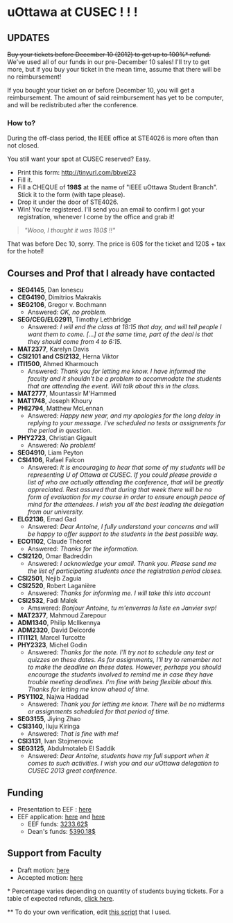 # uOttawa at CUSEC ! ! !

## UPDATES

<del>Buy your tickets before December 10 (2012) to get up to 100%* refund.</del>
We've used all of our funds in our pre-December 10 sales!  I'll try to get more, 
but if you buy your ticket in the mean time, assume that there will be no reimbursement!

If you bought your ticket on or before December 10, you will get a reimbursement.  The amount
of said reimbursement has yet to be computer, and will be redistributed after the conference.

### How to?
During the off-class period, the IEEE office at STE4026 is more often than not closed. 

You still want your spot at CUSEC reserved? Easy.

* Print this form:
http://tinyurl.com/bbvel23
* Fill it.
* Fill a CHEQUE of __198$__ at the name of "IEEE uOttawa Student Branch". Stick it to the form (with tape please).
* Drop it under the door of STE4026.
* Win! You're registered. I'll send you an email to confirm I got your registration, whenever I come by the
office and grab it!

> _"Wooo, I thought it was 180$ !!"_ 

That was before Dec 10, sorry.  The price is 60$ for the ticket and 120$ + tax for the hotel!


[1]: https://github.com/AntoineGrondin/uOttawa-at-CUSEC/blob/master/cost_table.md
[2]: https://github.com/AntoineGrondin/uOttawa-at-CUSEC/blob/master/scripts/cost_per_student.rb

## Courses and Prof that I __already__ have contacted

* __SEG4145__, Dan Ionescu
* __CEG4190__, Dimitrios Makrakis
* __SEG2106__, Gregor v. Bochmann
   * Answered: _OK, no problem._
* __SEG/CEG/ELG2911__, Timothy Lethbridge
   * Answered: _I will end the class at 18:15 that day, and will tell people I want them to come. [...] at the same time, part of the deal is that they should come from 4 to 6:15._
* __MAT2377__, Karelyn Davis
* __CSI2101 and CSI2132__, Herna Viktor
* __ITI1500__, Ahmed Kharmouch
    * Answered: _Thank you for letting me know. I have informed the faculty and it shouldn't be a problem to accommodate the students that are attending the event. Will talk about this in the class._ 
* __MAT2777__, Mountassir M'Hammed
* __MAT1748__, Joseph Khoury 
* __PHI2794__, Matthew McLennan
    * Answered: _Happy new year, and my apologies for the long delay in replying to your message. I've scheduled no tests or assignments for the period in question._
* __PHY2723__, Christian Gigault
    * Answered: _No problem!_
* __SEG4910__, Liam Peyton
* __CSI4106__, Rafael Falcon
    * Answered: _It is encouraging to hear that some of my students will be representing U of Ottawa at CUSEC. If you could please provide a list of who are actually attending the conference, that will be greatly appreciated. Rest assured that during that week there will be no form of evaluation for my course in order to ensure enough peace of mind for the attendees. I wish you all the best leading the delegation from our university._
* __ELG2136__, Emad Gad 
    * Answered: _Dear Antoine, I fully understand your concerns and will be happy to offer support to the students in the best possible way._
* __ECO1102__, Claude Théoret
    * Answered: _Thanks for the information._
* __CSI2120__, Omar Badreddin
    * Answered: _I acknowledge your email. Thank you. Please send me the list of participating students once the registration period closes._
* __CSI2501__, Nejib Zaguia 
* __CSI2520__, Robert Laganière
    * Answered: _Thanks for informing me. I will take this into account_
* __CSI2532__, Fadi Malek
    * Amswered: _Bonjour Antoine, tu m'enverras la liste en Janvier svp!_
* __MAT2377__, Mahmoud Zarepour  
* __ADM1340__, Philip McIlkennya 
* __ADM2320__, David Delcorde    
* __ITI1121__, Marcel Turcotte 
* __PHY2323__, Michel Godin
    * Answered: _Thanks for the note.  I'll try not to schedule any test or quizzes on these dates.  As for assignments, I'll try to remember not to make the deadline on these dates.  However, perhaps you should encourage the students involved to remind me in case they have trouble meeting deadlines.  I'm fine with being flexible about this. Thanks for letting me know ahead of time._
* __PSY1102__, Najwa Haddad    
    * Answered: _Thank you for letting me know. There will be no midterms or assignments scheduled for that period of time._
* __SEG3155__, Jiying Zhao             
* __CSI3140__, Iluju Kiringa
    * Answered: _That is fine with me!_
* __CSI3131__, Ivan Stojmenovic        
* __SEG3125__, Abdulmotaleb El Saddik
    * Answered: _Dear Antoine, students have my full support when it comes to such activities. I wish you and our uOttawa delegation to CUSEC 2013 great conference._

## Funding

* Presentation to EEF : [here][7]
* EEF application: [here][3] and [here][4]
  * EEF funds: [3233.62$][5]
  * Dean's funds: [5390.18$][6]

## Support from Faculty

* Draft motion: [here][8]
* Accepted motion: [here][9]


\* Percentage varies depending on quantity of students buying tickets.  For a table of expected refunds, [click here][1].

\** To do your own verification, edit [this script][2] that I used.

[3]: https://github.com/AntoineGrondin/uOttawa-at-CUSEC/blob/master/politics/funding/EEF.md
[4]: https://github.com/AntoineGrondin/uOttawa-at-CUSEC/blob/master/politics/funding/EEF_Form.pdf
[5]: https://github.com/AntoineGrondin/uOttawa-at-CUSEC/blob/master/politics/funding/EEF_Results_CUSEC.pdf
[6]: https://github.com/AntoineGrondin/uOttawa-at-CUSEC/blob/master/politics/funding/EEF_Results_(Dean)_CUSEC.pdf
[7]: https://github.com/AntoineGrondin/uOttawa-at-CUSEC/blob/master/politics/funding/eef_presentation.pdf
[8]: https://github.com/AntoineGrondin/uOttawa-at-CUSEC/blob/master/politics/faculty_council_motion/draft_motion.md
[9]: https://github.com/AntoineGrondin/uOttawa-at-CUSEC/blob/master/politics/faculty_council_motion/2012-04FacultyCouncilMinutes-Oct16.pdf
